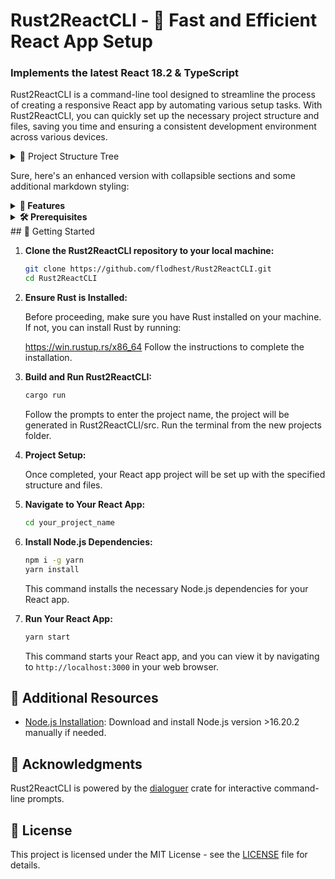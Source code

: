 # Rust2ReactCLI - 🦀 Fast and Efficient React App Setup

### Implements the latest **React 18.2** & **TypeScript**

Rust2ReactCLI is a command-line tool designed to streamline the process of creating a responsive React app by automating various setup tasks. With Rust2ReactCLI, you can quickly set up the necessary project structure and files, saving you time and ensuring a consistent development environment across various devices.

<details>
  <summary>🌲 Project Structure Tree</summary>
<pre>
project_name/
├── public/
│ ├── index.html
│ ├── manifest.json
│ └── service-worker.js
├── src/
│ ├── Components/
│ │ ├── Home/
│ │ │ ├── Home.tsx
│ │ │ └── Home.scss
│ │ │ └── Home.test.tsx
│ │ ├── PlaceholderComponent1/
│ │ │ ├── PlaceholderComponent1.tsx
│ │ │ └── PlaceholderComponent1.scss
│ │ │ └── PlaceholderComponent1.test.tsx
│ │ └── PlaceholderComponent2/
│ │ ├── PlaceholderComponent2.tsx
│ │ └── PlaceholderComponent2.scss
│ │ └── PlaceholderComponent2.test.tsx
│ ├── Middleware/
│ │ └── middleware.tsx
│ ├── Models/
│ │ └── PlaceholderModel.tsx
│ ├── Security/
│ │ └── SetupSecurity.tsx
│ ├── Service/
│ │ └── BackendService.ts
│ ├── Styles/
│ │ ├── main.scss
│ │ └── theme.js
│ ├── Utils/
│ │ └── utils.tsx
│ ├── App.tsx
│ └── index.tsx
├── .env.development
├── .env.production
├── .gitignore
├── package.json
├── tsconfig.json
└── webpack.config.js

</pre>
</details>

Sure, here's an enhanced version with collapsible sections and some additional markdown styling:

<details>
<summary><strong>🚀 Features</strong></summary>

**Project Features:**

1. **Robust Project Structure:** Establish a Component-Based Architecture, ensuring modularity, scalability, and clear separation of concerns within the React application.

2. **Efficient File Templates:** Integrate fundamental files and boilerplate code, covering components, services, models, environment configurations, and a service worker for accelerated development.

3. **TypeScript-Powered React App:** Generate React applications with TypeScript, providing strong static typing for an improved developer experience.

4. **Material-UI Integration & Responsive Design:** Enhance visual appeal and user experience by seamlessly incorporating Material-UI components with responsive design for various devices.

5. **SPA with Browser Router:** Create a Single Page Application (SPA) with efficient client-side routing for smooth transitions between views, ensuring uninterrupted user navigation.

6. **Progressive Web App (PWA):** Elevate your app to PWA standards with a foundational service worker. Enable offline access, background updates, and optimize caching strategies for static and dynamic content, ensuring improved offline access and responsiveness, even in challenging network conditions.

7. **Jest Testing:** Ensure application robustness with efficient and reliable Jest testing for React components.

8. **Environment Configuration:** Manage environment-specific variables through dedicated files (.env.development and .env.production) for streamlined development and production environments.

9. **React Hooks:** Utilize React Hooks for state management, side effects, and lifecycle events, promoting best practices for managing component lifecycles.

10. **Security Measures:** Implement security measures to validate API calls, prevent SQL injection, handle Cross-Site Scripting (XSS), and manage JSON Web Tokens (JWT) for robust protection against common web vulnerabilities.

11. **Utility Functions:** Access utility functions in utils.tsx for tasks such as debouncing, whitespace checking, email format validation, currency formatting, query string parsing, and date formatting, simplifying and enhancing the development process.
</details>

<details>
<summary><strong>🛠 Prerequisites</strong></summary>

Before using Rust2ReactCLI, ensure that you have Node.js version >=16.20.2 installed on your machine. [Download Node.js](https://nodejs.org/dist/latest-v16.x/)
</details>
## 🏁 Getting Started

1. **Clone the Rust2ReactCLI repository to your local machine:**

    ```bash
    git clone https://github.com/flodhest/Rust2ReactCLI.git
    cd Rust2ReactCLI
    ```

2. **Ensure Rust is Installed:**

    Before proceeding, make sure you have Rust installed on your machine. If not, you can install Rust by running:


    https://win.rustup.rs/x86_64
    Follow the instructions to complete the installation.

3. **Build and Run Rust2ReactCLI:**

    ```bash
    cargo run
    ```

    Follow the prompts to enter the project name, the project will be generated in Rust2ReactCLI/src. Run the terminal from the new projects folder. 

4. **Project Setup:**

    Once completed, your React app project will be set up with the specified structure and files.

5. **Navigate to Your React App:**

    ```bash
    cd your_project_name
    ```

6. **Install Node.js Dependencies:**

    ```bash
    npm i -g yarn
    yarn install
    ```

    This command installs the necessary Node.js dependencies for your React app.

7. **Run Your React App:**

    ```bash
    yarn start
    ```

    This command starts your React app, and you can view it by navigating to `http://localhost:3000` in your web browser.

## 🚧 Additional Resources

- [Node.js Installation](https://nodejs.org/dist/latest-v16.x/): Download and install Node.js version >16.20.2 manually if needed.

## 🙏 Acknowledgments

Rust2ReactCLI is powered by the [dialoguer](https://crates.io/crates/dialoguer) crate for interactive command-line prompts.

## 📄 License

This project is licensed under the MIT License - see the [LICENSE](LICENSE) file for details.
